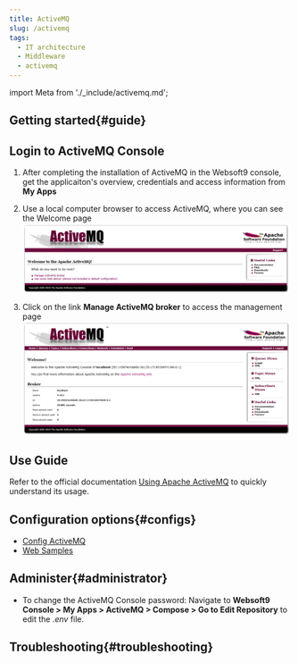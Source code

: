 ```yaml
---
title: ActiveMQ
slug: /activemq
tags:
  - IT architecture
  - Middleware
  - activemq
---
```


import Meta from './_include/activemq.md';

<Meta name="meta" />

## Getting started{#guide}

## Login to ActiveMQ Console

1. After completing the installation of ActiveMQ in the Websoft9 console, get the applicaiton's overview, credentials and access information from **My Apps**   

2. Use a local computer browser to access ActiveMQ, where you can see the Welcome page
   ![](./assets/activemq-welcome-websoft9.png)

3. Click on the link **Manage ActiveMQ broker** to access the management page
   ![](./assets/activemq-manage-websoft9.png)

## Use Guide

Refer to the official documentation [Using Apache ActiveMQ](https://activemq.apache.org/using-activemq) to quickly understand its usage.  

## Configuration options{#configs}

- [Config ActiveMQ](http://activemq.apache.org/configuration.html)
- [Web Samples](https://activemq.apache.org/components/classic/documentation/web-samples)

## Administer{#administrator}

- To change the ActiveMQ Console password: Navigate to **Websoft9 Console > My Apps > ActiveMQ > Compose > Go to Edit Repository** to edit the *.env* file.

## Troubleshooting{#troubleshooting}
